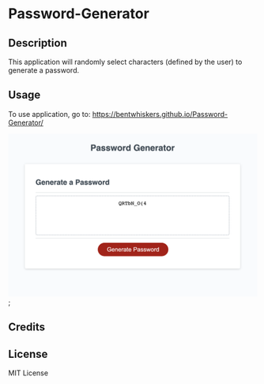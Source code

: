 # Password-Generator

## Description
This application will randomly select characters (defined by the user) to generate a password.

## Usage
To use application, go to: https://bentwhiskers.github.io/Password-Generator/

![Screenshot](./Develop/Images/Screenshot%202023-03-23%20at%2010.22.45%20PM.png);

## Credits

## License
MIT License